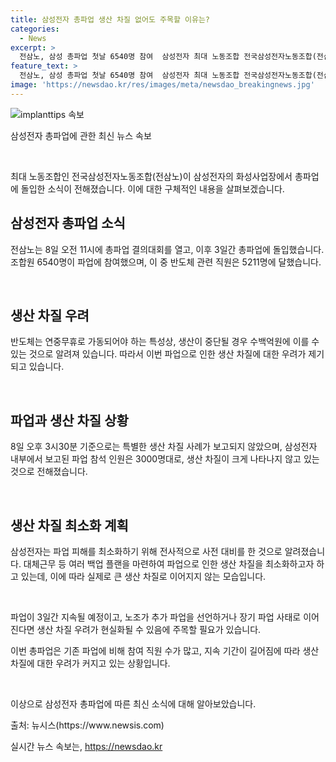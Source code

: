 ```yaml
---
title: 삼성전자 총파업 생산 차질 없어도 주목할 이유는?
categories:
  - News
excerpt: >
  전삼노, 삼성 총파업 첫날 6540명 참여  삼성전자 최대 노동조합 전국삼성전자노동조합(전삼노)이 8일부터 3일간 총파업에 돌입했다. 반도체 생산에 주요 영향을 미칠 것이 우려되었지만, 현재까지 생산 차질은 없는 상황으로 파악되고 있다. 6540명의 조합원이 참여한 가운데, 파업으로 인한 생산 차질 우려는 여전히 삼성에 대한 관심을 끌고 있다.
feature_text: >
  전삼노, 삼성 총파업 첫날 6540명 참여  삼성전자 최대 노동조합 전국삼성전자노동조합(전삼노)이 8일부터 3일간 총파업에 돌입했다. 반도체 생산에 주요 영향을 미칠 것이 우려되었지만, 현재까지 생산 차질은 없는 상황으로 파악되고 있다. 6540명의 조합원이 참여한 가운데, 파업으로 인한 생산 차질 우려는 여전히 삼성에 대한 관심을 끌고 있다.
image: 'https://newsdao.kr/res/images/meta/newsdao_breakingnews.jpg'
---
```


<p><img src="https://newsdao.kr/res/images/meta/newsdao_breakingnews.jpg" alt="implanttips 속보" /></p>

<p>삼성전자 총파업에 관한 최신 뉴스 속보</p>

<p data-ke-size="size16">&nbsp;</p>

<p>최대 노동조합인 전국삼성전자노동조합(전삼노)이 삼성전자의 화성사업장에서 총파업에 돌입한 소식이 전해졌습니다. 이에 대한 구체적인 내용을 살펴보겠습니다.</p>

<h2 data-ke-size="size26">삼성전자 총파업 소식</h2>

<p>전삼노는 8일 오전 11시에 총파업 결의대회를 열고, 이후 3일간 총파업에 돌입했습니다. 조합원 6540명이 파업에 참여했으며, 이 중 반도체 관련 직원은 5211명에 달했습니다.</p>

<p data-ke-size="size16">&nbsp;</p>

<h2 data-ke-size="size26">생산 차질 우려</h2>

<p>반도체는 연중무휴로 가동되어야 하는 특성상, 생산이 중단될 경우 수백억원에 이를 수 있는 것으로 알려져 있습니다. 따라서 이번 파업으로 인한 생산 차질에 대한 우려가 제기되고 있습니다.</p>

<p data-ke-size="size16">&nbsp;</p>

<h2 data-ke-size="size26">파업과 생산 차질 상황</h2>

<p>8일 오후 3시30분 기준으로는 특별한 생산 차질 사례가 보고되지 않았으며, 삼성전자 내부에서 보고된 파업 참석 인원은 3000명대로, 생산 차질이 크게 나타나지 않고 있는 것으로 전해졌습니다.</p>

<p data-ke-size="size16">&nbsp;</p>

<h2 data-ke-size="size26">생산 차질 최소화 계획</h2>

<p>삼성전자는 파업 피해를 최소화하기 위해 전사적으로 사전 대비를 한 것으로 알려졌습니다. 대체근무 등 여러 백업 플랜을 마련하여 파업으로 인한 생산 차질을 최소화하고자 하고 있는데, 이에 따라 실제로 큰 생산 차질로 이어지지 않는 모습입니다.</p>

<p data-ke-size="size16">&nbsp;</p>

<p>파업이 3일간 지속될 예정이고, 노조가 추가 파업을 선언하거나 장기 파업 사태로 이어진다면 생산 차질 우려가 현실화될 수 있음에 주목할 필요가 있습니다.</p>

<p>이번 총파업은 기존 파업에 비해 참여 직원 수가 많고, 지속 기간이 길어짐에 따라 생산 차질에 대한 우려가 커지고 있는 상황입니다.</p>

<p data-ke-size="size16">&nbsp;</p>

<p>이상으로 삼성전자 총파업에 따른 최신 소식에 대해 알아보았습니다.</p>

<p>출처: 뉴시스(https://www.newsis.com)</p>
실시간 뉴스 속보는, <a href="https://newsdao.kr" rel="dofollow">https://newsdao.kr</a>


